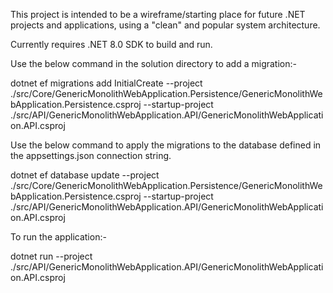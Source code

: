 This project is intended to be a wireframe/starting place for future .NET projects and applications, using a "clean" and popular system architecture. 

Currently requires .NET 8.0 SDK to build and run.

Use the below command in the solution directory to add a migration:-

dotnet ef migrations add InitialCreate --project ./src/Core/GenericMonolithWebApplication.Persistence/GenericMonolithWebApplication.Persistence.csproj --startup-project ./src/API/GenericMonolithWebApplication.API/GenericMonolithWebApplication.API.csproj

Use the below command to apply the migrations to the database defined in the appsettings.json connection string.

dotnet ef database update --project ./src/Core/GenericMonolithWebApplication.Persistence/GenericMonolithWebApplication.Persistence.csproj --startup-project ./src/API/GenericMonolithWebApplication.API/GenericMonolithWebApplication.API.csproj

To run the application:-

dotnet run --project ./src/API/GenericMonolithWebApplication.API/GenericMonolithWebApplication.API.csproj
